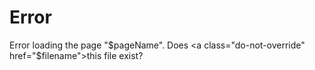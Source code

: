 # Error

Error loading the page "$pageName".  Does <a class="do-not-override" href="$filename">this file exist</a>?
